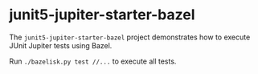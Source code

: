# junit5-jupiter-starter-bazel

The `junit5-jupiter-starter-bazel` project demonstrates how to execute JUnit Jupiter
tests using Bazel.

Run `./bazelisk.py test //...` to execute all tests.
